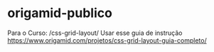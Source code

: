 # origamid-publico


Para o Curso:
/css-grid-layout/
Usar esse guia de instrução https://www.origamid.com/projetos/css-grid-layout-guia-completo/
